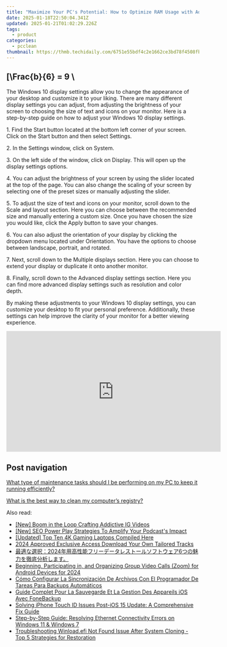 ```yaml
---
title: "Maximize Your PC's Potential: How to Optimize RAM Usage with Advice From YL Software Experts"
date: 2025-01-18T22:50:04.341Z
updated: 2025-01-21T01:02:29.226Z
tags:
  - product
categories:
  - pcclean
thumbnail: https://thmb.techidaily.com/6751e55bdf4c2e1662ce3bd78f4508fbf0de25f71771d5991b60c224831a5c83.jpg
---
```


## \[\Frac{b}{6} = 9 \

The Windows 10 display settings allow you to change the appearance of your desktop and customize it to your liking. There are many different display settings you can adjust, from adjusting the brightness of your screen to choosing the size of text and icons on your monitor. Here is a step-by-step guide on how to adjust your Windows 10 display settings. 

1\. Find the Start button located at the bottom left corner of your screen. Click on the Start button and then select Settings.

2\. In the Settings window, click on System.

3\. On the left side of the window, click on Display. This will open up the display settings options. 

4\. You can adjust the brightness of your screen by using the slider located at the top of the page. You can also change the scaling of your screen by selecting one of the preset sizes or manually adjusting the slider.

5\. To adjust the size of text and icons on your monitor, scroll down to the Scale and layout section. Here you can choose between the recommended size and manually entering a custom size. Once you have chosen the size you would like, click the Apply button to save your changes.

6\. You can also adjust the orientation of your display by clicking the dropdown menu located under Orientation. You have the options to choose between landscape, portrait, and rotated.

7\. Next, scroll down to the Multiple displays section. Here you can choose to extend your display or duplicate it onto another monitor.

8\. Finally, scroll down to the Advanced display settings section. Here you can find more advanced display settings such as resolution and color depth. 

By making these adjustments to your Windows 10 display settings, you can customize your desktop to fit your personal preference. Additionally, these settings can help improve the clarity of your monitor for a better viewing experience.

<!-- affiliate ads begin -->
<iframe width="560" height="315" src="https://www.youtube.com/embed/E1ax-vnGdeo?si=bgTkOhOEwDTlRQE3" title="YouTube video player" frameborder="0" allow="accelerometer; autoplay; clipboard-write; encrypted-media; gyroscope; picture-in-picture; web-share" referrerpolicy="strict-origin-when-cross-origin" allowfullscreen></iframe>
<!-- affiliate ads end -->

## Post navigation

[What type of maintenance tasks should I be performing on my PC to keep it running efficiently?](https://tools.techidaily.com/pcclean/products/)

[What is the best way to clean my computer’s registry?](https://tools.techidaily.com/pcclean/products/)

<ins class="adsbygoogle"
     style="display:block"
     data-ad-format="autorelaxed"
     data-ad-client="ca-pub-7571918770474297"
     data-ad-slot="1223367746"></ins>

<ins class="adsbygoogle"
     style="display:block"
     data-ad-client="ca-pub-7571918770474297"
     data-ad-slot="8358498916"
     data-ad-format="auto"
     data-full-width-responsive="true"></ins>

<span class="atpl-alsoreadstyle">Also read:</span>
<div><ul>
<li><a href="https://instagram-videos.techidaily.com/new-boom-in-the-loop-crafting-addictive-ig-videos/"><u>[New] Boom in the Loop Crafting Addictive IG Videos</u></a></li>
<li><a href="https://extra-skills.techidaily.com/new-seo-power-play-strategies-to-amplify-your-podcasts-impact/"><u>[New] SEO Power Play Strategies To Amplify Your Podcast's Impact</u></a></li>
<li><a href="https://fox-boxes.techidaily.com/updated-top-ten-4k-gaming-laptops-compiled-here/"><u>[Updated] Top Ten 4K Gaming Laptops Compiled Here</u></a></li>
<li><a href="https://some-knowledge.techidaily.com/2024-approved-exclusive-access-download-your-own-tailored-tracks/"><u>2024 Approved Exclusive Access Download Your Own Tailored Tracks</u></a></li>
<li><a href="https://win-hot.techidaily.com/1728503127044-20246/"><u>最適な選択：2024年用高性能フリーデータレストールソフトウェア6つの魅力を徹底分析します。</u></a></li>
<li><a href="https://extra-information.techidaily.com/beginning-participating-in-and-organizing-group-video-calls-zoom-for-android-devices-for-2024/"><u>Beginning, Participating in, and Organizing Group Video Calls (Zoom) for Android Devices for 2024</u></a></li>
<li><a href="https://win-hot.techidaily.com/como-configurar-la-sincronizacion-de-archivos-con-el-programador-de-tareas-para-backups-automaticos/"><u>Cómo Configurar La Sincronización De Archivos Con El Programador De Tareas Para Backups Automáticos</u></a></li>
<li><a href="https://win-hot.techidaily.com/guide-complet-pour-la-sauvegarde-et-la-gestion-des-appareils-ios-avec-fonebackup/"><u>Guide Complet Pour La Sauvegarde Et La Gestion Des Appareils iOS Avec FoneBackup</u></a></li>
<li><a href="https://win-hot.techidaily.com/solving-iphone-touch-id-issues-post-ios-15-update-a-comprehensive-fix-guide/"><u>Solving iPhone Touch ID Issues Post-iOS 15 Update: A Comprehensive Fix Guide</u></a></li>
<li><a href="https://network-issues.techidaily.com/step-by-step-guide-resolving-ethernet-connectivity-errors-on-windows-11-and-windows-7/"><u>Step-by-Step Guide: Resolving Ethernet Connectivity Errors on Windows 11 & Windows 7</u></a></li>
<li><a href="https://win-hot.techidaily.com/troubleshooting-winloadefi-not-found-issue-after-system-cloning-top-5-strategies-for-restoration/"><u>Troubleshooting Winload.efi Not Found Issue After System Cloning - Top 5 Strategies for Restoration</u></a></li>
</ul></div>

